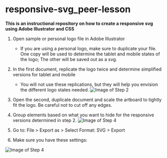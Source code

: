 # responsive-svg_peer-lesson
<b>This is an instructional repository on how to create a responsive svg using Adobe Illustrator and CSS</b>


1. Open sample or personal logo file in Adobe Illustrator
   * If you are using a personal logo, make sure to duplicate your file. One copy will be used to determine the tablet and mobile states of the logo; The other will be saved out as a svg.
   
1. In the first document, replicate the logo twice and determine simplified versions for tablet and mobile
    * You will not use these replications, but they will help you envision the different logo states needed.
![Image of Step 2](https://github.com/JuliaSchantz/responsive-svg_peer-lesson/blob/main/Images/Step%202.png)
    
1. Open the second, duplicate document and scale the artboard to tightly fit the logo. Be careful not to cut off any edges.
1. Group elements based on what you want to hide for the responsive versions determined in step 2.
![Image of Step 4](https://github.com/JuliaSchantz/responsive-svg_peer-lesson/blob/main/Images/Step%204.png)

1. Go to:  File > Export as > Select Format: SVG > Export
1. Make sure you have these settings:

![Image of Step 4](https://github.com/JuliaSchantz/responsive-svg_peer-lesson/blob/main/Images/Step%206.png)
